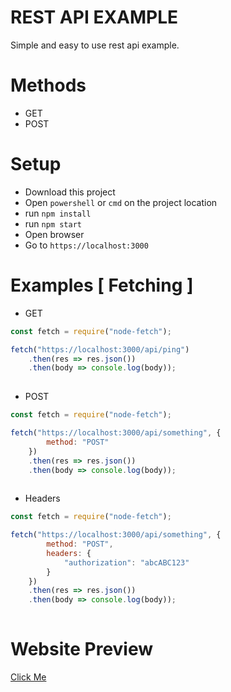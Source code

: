 # REST API EXAMPLE
Simple and easy to use rest api example.

# Methods
- GET
- POST

# Setup
- Download this project
- Open `powershell` or `cmd` on the project location
- run `npm install`
- run `npm start`
- Open browser
- Go to `https://localhost:3000`

# Examples [ Fetching ]

- GET

```js
const fetch = require("node-fetch");

fetch("https://localhost:3000/api/ping")
    .then(res => res.json())
    .then(body => console.log(body));
    
```

- POST

```js
const fetch = require("node-fetch");

fetch("https://localhost:3000/api/something", {
        method: "POST"
    })
    .then(res => res.json())
    .then(body => console.log(body));
    
```

- Headers

```js
const fetch = require("node-fetch");

fetch("https://localhost:3000/api/something", {
        method: "POST",
        headers: {
            "authorization": "abcABC123"
        }
    })
    .then(res => res.json())
    .then(body => console.log(body));
    
```

# Website Preview
[Click Me](https://restapiexample.glitch.me)
